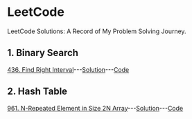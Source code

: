 # LeetCode

LeetCode Solutions: A Record of My Problem Solving Journey.


## 1. Binary Search

[436. Find Right Interval](https://leetcode.cn/problems/find-right-interval/)---[Solution](https://leetcode.cn/problems/find-right-interval/solution/er-fen-cha-zhao-by-harmonly-lwfq/)---[Code](https://github.com/harmonly/leetcode-study/tree/main/src/S436.cpp)

## 2. Hash Table

[961. N-Repeated Element in Size 2N Array](https://leetcode.cn/problems/n-repeated-element-in-size-2n-array/)---[Solution](https://leetcode.cn/problems/n-repeated-element-in-size-2n-array/solution/by-harmonly-irp2/)---[Code](https://github.com/harmonly/leetcode-study/tree/main/src/S961.cpp)